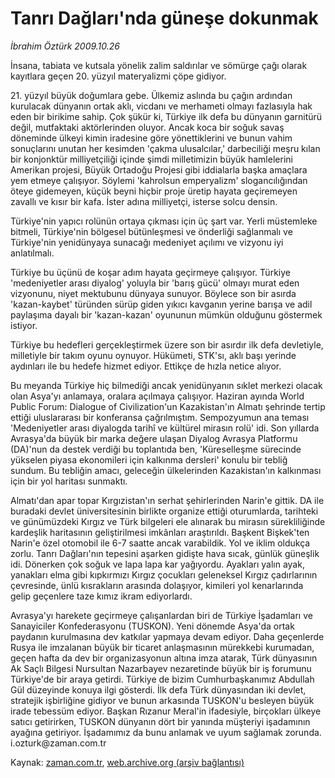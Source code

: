 # Tanrı Dağları'nda  güneşe dokunmak

*İbrahim Öztürk 2009.10.26*

<tr><td class="metin" colspan="2" style="padding-top: 20px; padding-left: 5px; padding-right: 10px;">İnsana, tabiata ve kutsala yönelik zalim saldırılar ve sömürge çağı olarak kayıtlara geçen 20. yüzyıl materyalizmi çöpe gidiyor.</td></tr><tr><td class="metin" colspan="2" style="padding-top: 20px; padding-left: 5px; padding-right: 10px;"><p>21. yüzyıl büyük doğumlara gebe. Ülkemiz aslında bu çağın ardından kurulacak dünyanın ortak aklı, vicdanı ve merhameti olmayı fazlasıyla hak eden bir birikime sahip. Çok şükür ki, Türkiye ilk defa bu dünyanın garnitürü değil, mutfaktaki aktörlerinden oluyor. Ancak koca bir soğuk savaş döneminde ülkeyi kimin iradesine göre yönettiklerini ve bunun vahim sonuçlarını unutan her kesimden 'çakma ulusalcılar,' darbeciliği meşru kılan bir konjonktür milliyetçiliği içinde şimdi milletimizin büyük hamlelerini Amerikan projesi, Büyük Ortadoğu Projesi gibi iddialarla başka amaçlara yem etmeye çalışıyor. Söylemi 'kahrolsun emperyalizm' slogancılığından öteye gidemeyen, küçük beyni hiçbir proje üretip hayata geçiremeyen zavallı ve kısır bir kafa. İster adına milliyetçi, isterse solcu densin.
<p>Türkiye'nin yapıcı rolünün ortaya çıkması için üç şart var. Yerli müstemleke bitmeli, Türkiye'nin bölgesel bütünleşmesi ve önderliği sağlanmalı ve Türkiye'nin yenidünyaya sunacağı medeniyet açılımı ve vizyonu iyi anlatılmalı.
<p>Türkiye bu üçünü de koşar adım hayata geçirmeye çalışıyor. Türkiye 'medeniyetler arası diyalog' yoluyla bir 'barış gücü' olmayı murat eden vizyonunu, niyet mektubunu dünyaya sunuyor. Böylece son bir asırda 'kazan-kaybet' türünden sürüp giden yıkıcı kavganın yerine barışa ve adil paylaşıma dayalı bir 'kazan-kazan' oyununun mümkün olduğunu göstermek istiyor.
<p>Türkiye bu hedefleri gerçekleştirmek üzere son bir asırdır ilk defa devletiyle, milletiyle bir takım oyunu oynuyor. Hükümeti, STK'sı, aklı başı yerinde aydınları ile bu hedefe hizmet ediyor. Ettikçe de hızla netice alıyor.
<p>Bu meyanda Türkiye hiç bilmediği ancak yenidünyanın sıklet merkezi olacak olan Asya'yı anlamaya, oralara açılmaya çalışıyor. Haziran ayında World Public Forum: Dialogue of Civilization'un Kazakistan'ın Almatı şehrinde tertip ettiği uluslararası bir konferansa çağrılmıştım. Sempozyumun ana teması 'Medeniyetler arası diyalogda tarihî ve kültürel mirasın rolü' idi. Son yıllarda Avrasya'da büyük bir marka değere ulaşan Diyalog Avrasya Platformu (DA)'nun da destek verdiği bu toplantıda ben, 'Küreselleşme sürecinde yükselen piyasa ekonomileri için kalkınma dersleri' konulu bir tebliğ sundum. Bu tebliğin amacı, geleceğin ülkelerinden Kazakistan'ın kalkınması için bir yol haritası sunmaktı.
<p>Almatı'dan apar topar Kırgızistan'ın serhat şehirlerinden Narin'e gittik. DA ile buradaki devlet üniversitesinin birlikte organize ettiği oturumlarda, tarihteki ve günümüzdeki Kırgız ve Türk bilgeleri ele alınarak bu mirasın sürekliliğinde kardeşlik haritasının geliştirilmesi imkânları araştırıldı. Başkent Bişkek'ten Narin'e özel otomobil ile 6-7 saatte ancak varabildik. Yol ve iklim oldukça zorlu. Tanrı Dağları'nın tepesini aşarken gidişte hava sıcak, günlük güneşlik idi. Dönerken çok soğuk ve lapa lapa kar yağıyordu. Ayakları yalın ayak, yanakları elma gibi kıpkırmızı Kırgız çocukları geleneksel Kırgız çadırlarının çevresinde, ünlü kısrakların arasında dolaşıyor, kimileri yol kenarlarında gelip geçenlere taze kımız ikram ediyorlardı.
<p>Avrasya'yı harekete geçirmeye çalışanlardan biri de Türkiye İşadamları ve Sanayiciler Konfederasyonu (TUSKON). Yeni dönemde Asya'da ortak paydanın kurulmasına dev katkılar yapmaya devam ediyor. Daha geçenlerde Rusya ile imzalanan büyük bir ticaret anlaşmasının mürekkebi kurumadan, geçen hafta da dev bir organizasyonun altına imza atarak, Türk dünyasının Ak Saçlı Bilgesi Nursultan Nazarbayev nezaretinde büyük bir iş forumunu Türkiye'de bir araya getirdi. Türkiye de bizim Cumhurbaşkanımız Abdullah Gül düzeyinde konuya ilgi gösterdi. İlk defa Türk dünyasından iki devlet, stratejik işbirliğine gidiyor ve bunun arkasında TUSKON'u besleyen büyük irade tebessüm ediyor. Başkan Rızanur Meral'in ifadesiyle, birçokları ülkeye satıcı getirirken, TUSKON dünyanın dört bir yanında müşteriyi işadamının ayağına getiriyor. İşadamımız da bunu anlamak ve uyum sağlamak zorunda. i.ozturk@zaman.com.tr<br/></p></p></p></p></p></p></p></td></tr>

Kaynak: [zaman.com.tr](http://zaman.com.tr/yazar.do?yazino=907745), [web.archive.org (arşiv bağlantısı)](http://web.archive.org/web/20091103021104/http://www.zaman.com.tr:80/yazar.do?yazino=907745)
